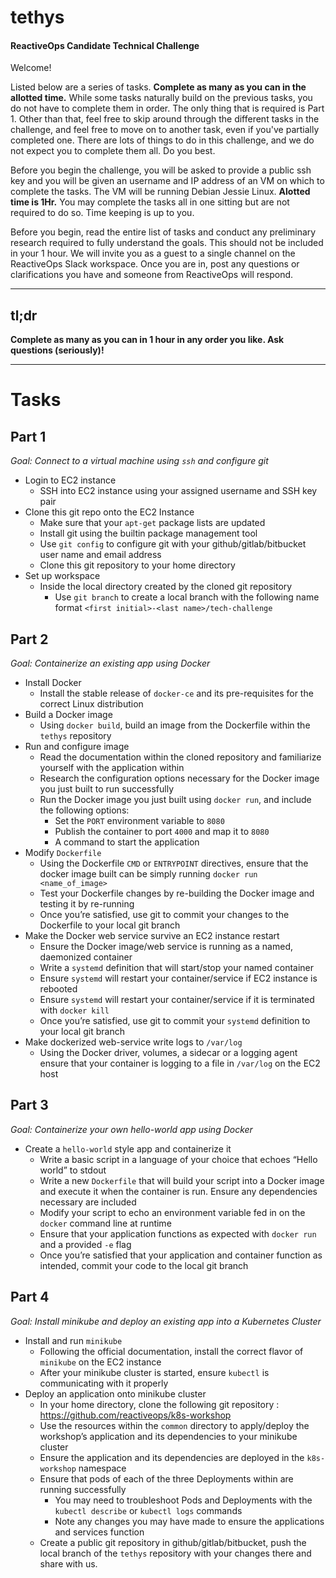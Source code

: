 # tethys
#### ReactiveOps Candidate Technical Challenge

Welcome! 

Listed below are a series of tasks. **Complete as many as you can in the allotted time.** While some tasks naturally build on the previous tasks, you do not have to complete them in order. The only thing that is required is Part 1. Other than that, feel free to skip around through the different tasks in the challenge, and feel free to move on to another task, even if you've partially completed one. There are lots of things to do in this challenge, and we do not expect you to complete them all. Do you best. 

Before you begin the challenge, you will be asked to provide a public ssh key and you will be given an username and IP address of an VM on which to complete the tasks. The VM will be running Debian Jessie Linux. **Alotted time is 1Hr.** You may complete the tasks all in one sitting but are not required to do so. Time keeping is up to you. 

Before you begin, read the entire list of tasks and conduct any preliminary research required to fully understand the goals. This should not be included in your 1 hour. We will invite you as a guest to a single channel on the ReactiveOps Slack workspace. Once you are in, post any questions or clarifications you have and someone from ReactiveOps will respond. 


---
## tl;dr
**Complete as many as you can in 1 hour in any order you like. Ask questions (seriously)!**

---
# Tasks

## Part 1
_Goal: Connect to a virtual machine using `ssh` and configure git_
- Login to EC2 instance
  - SSH into EC2 instance using your assigned username and SSH key pair
- Clone this git repo onto the EC2 Instance
  - Make sure that your `apt-get` package lists are updated
  - Install git using the builtin package management tool
  - Use `git config` to configure git with your github/gitlab/bitbucket user name and email address
  - Clone this git repository to your home directory
- Set up workspace
  - Inside the local directory created by the cloned git repository
    - Use `git branch` to create a local branch with the following name format `<first initial>-<last name>/tech-challenge`

## Part 2 
_Goal: Containerize an existing app using Docker_ 
- Install Docker 
  - Install the stable release of `docker-ce` and its pre-requisites for the correct Linux distribution
- Build a Docker image 
  - Using `docker build`, build an image from the Dockerfile within the `tethys` repository
- Run and configure image
  - Read the documentation within the cloned repository and familiarize yourself with the application within
  - Research the configuration options necessary for the Docker image you just built to run successfully
  - Run the Docker image you just built using `docker run`, and include the following options: 
    - Set the `PORT` environment variable to `8080`
    - Publish the container to port `4000` and map it to `8080` 
    - A command to start the application 
- Modify `Dockerfile`
  - Using the Dockerfile `CMD` or `ENTRYPOINT` directives, ensure that the docker image built can be simply running `docker run <name_of_image>`
  - Test your Dockerfile changes by re-building the Docker image and testing it by re-running
  - Once you’re satisfied, use git to commit your changes to the Dockerfile to your local git branch
- Make the Docker web service survive an EC2 instance restart
  - Ensure the Docker image/web service is running as a named, daemonized container
  - Write a `systemd` definition that will start/stop your named container
  - Ensure `systemd` will restart your container/service if EC2 instance is rebooted
  - Ensure `systemd` will restart your container/service if it is terminated with  `docker kill`
  - Once you’re satisfied, use git to commit your `systemd` definition to your local git branch
- Make dockerized web-service write logs to  `/var/log`
  - Using the Docker driver, volumes, a sidecar or a logging agent ensure that your container is logging to a file in `/var/log` on the EC2 host

## Part 3
_Goal: Containerize your own hello-world app using Docker_ 
- Create a `hello-world` style app and containerize it
  - Write a basic script in a language of your choice that echoes “Hello world” to stdout 
  - Write a new `Dockerfile` that will build your script into a Docker image and execute it when the container is run. Ensure any dependencies necessary are included
  - Modify your script to echo an environment variable fed in on the `docker` command line at runtime
  - Ensure that your application functions as expected with  `docker run` and a provided `-e` flag 
  - Once you’re satisfied that your application and container function as intended, commit your code to the local git branch

## Part 4
_Goal: Install minikube and deploy an existing app into a Kubernetes Cluster_  
- Install and run `minikube` 
  - Following the official documentation, install the correct flavor of `minikube` on the EC2 instance
  - After your minikube cluster is started, ensure `kubectl` is communicating with it properly
- Deploy an application onto minikube cluster
  - In your home directory, clone the following git repository : https://github.com/reactiveops/k8s-workshop
  - Use the resources within the `common` directory to apply/deploy the workshop’s application and its dependencies to your minikube cluster
  - Ensure the application and its dependencies are deployed in the `k8s-workshop` namespace
  - Ensure that pods of each of the three Deployments within are running successfully
    - You may need to troubleshoot Pods and Deployments with the `kubectl describe`  or `kubectl logs` commands
    - Note any changes you may have made to ensure the applications and services function
  - Create a public git repository in github/gitlab/bitbucket, push the local branch of the `tethys` repository with your changes there and share with us.

